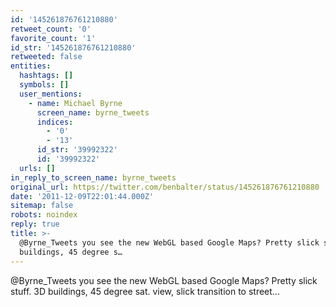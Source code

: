 ```yaml
---
id: '145261876761210880'
retweet_count: '0'
favorite_count: '1'
id_str: '145261876761210880'
retweeted: false
entities:
  hashtags: []
  symbols: []
  user_mentions:
    - name: Michael Byrne
      screen_name: byrne_tweets
      indices:
        - '0'
        - '13'
      id_str: '39992322'
      id: '39992322'
  urls: []
in_reply_to_screen_name: byrne_tweets
original_url: https://twitter.com/benbalter/status/145261876761210880
date: '2011-12-09T22:01:44.000Z'
sitemap: false
robots: noindex
reply: true
title: >-
  @Byrne_Tweets you see the new WebGL based Google Maps? Pretty slick stuff. 3D
  buildings, 45 degree s…
---
```


@Byrne_Tweets you see the new WebGL based Google Maps? Pretty slick stuff. 3D buildings, 45 degree sat. view, slick transition to street...